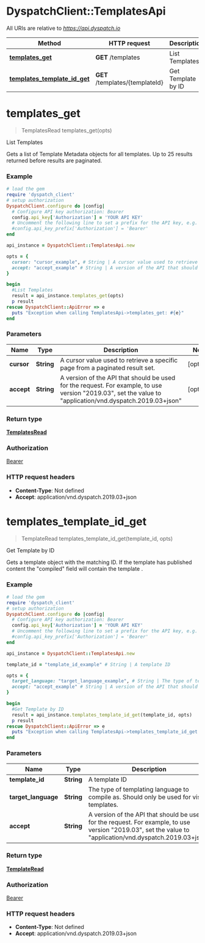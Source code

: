 # DyspatchClient::TemplatesApi

All URIs are relative to *https://api.dyspatch.io*

Method | HTTP request | Description
------------- | ------------- | -------------
[**templates_get**](TemplatesApi.md#templates_get) | **GET** /templates | List Templates
[**templates_template_id_get**](TemplatesApi.md#templates_template_id_get) | **GET** /templates/{templateId} | Get Template by ID


# **templates_get**
> TemplatesRead templates_get(opts)

List Templates

Gets a list of Template Metadata objects for all templates. Up to 25 results returned before results are paginated.

### Example
```ruby
# load the gem
require 'dyspatch_client'
# setup authorization
DyspatchClient.configure do |config|
  # Configure API key authorization: Bearer
  config.api_key['Authorization'] = 'YOUR API KEY'
  # Uncomment the following line to set a prefix for the API key, e.g. 'Bearer' (defaults to nil)
  #config.api_key_prefix['Authorization'] = 'Bearer'
end

api_instance = DyspatchClient::TemplatesApi.new

opts = { 
  cursor: "cursor_example", # String | A cursor value used to retrieve a specific page from a paginated result set.
  accept: "accept_example" # String | A version of the API that should be used for the request. For example, to use version "2019.03", set the value to "application/vnd.dyspatch.2019.03+json"
}

begin
  #List Templates
  result = api_instance.templates_get(opts)
  p result
rescue DyspatchClient::ApiError => e
  puts "Exception when calling TemplatesApi->templates_get: #{e}"
end
```

### Parameters

Name | Type | Description  | Notes
------------- | ------------- | ------------- | -------------
 **cursor** | **String**| A cursor value used to retrieve a specific page from a paginated result set. | [optional] 
 **accept** | **String**| A version of the API that should be used for the request. For example, to use version "2019.03", set the value to "application/vnd.dyspatch.2019.03+json" | [optional] 

### Return type

[**TemplatesRead**](TemplatesRead.md)

### Authorization

[Bearer](../README.md#Bearer)

### HTTP request headers

 - **Content-Type**: Not defined
 - **Accept**: application/vnd.dyspatch.2019.03+json



# **templates_template_id_get**
> TemplateRead templates_template_id_get(template_id, opts)

Get Template by ID

Gets a template object with the matching ID. If the template has published content the "compiled" field will contain the template .

### Example
```ruby
# load the gem
require 'dyspatch_client'
# setup authorization
DyspatchClient.configure do |config|
  # Configure API key authorization: Bearer
  config.api_key['Authorization'] = 'YOUR API KEY'
  # Uncomment the following line to set a prefix for the API key, e.g. 'Bearer' (defaults to nil)
  #config.api_key_prefix['Authorization'] = 'Bearer'
end

api_instance = DyspatchClient::TemplatesApi.new

template_id = "template_id_example" # String | A template ID

opts = { 
  target_language: "target_language_example", # String | The type of templating language to compile as. Should only be used for visual templates.
  accept: "accept_example" # String | A version of the API that should be used for the request. For example, to use version "2019.03", set the value to "application/vnd.dyspatch.2019.03+json"
}

begin
  #Get Template by ID
  result = api_instance.templates_template_id_get(template_id, opts)
  p result
rescue DyspatchClient::ApiError => e
  puts "Exception when calling TemplatesApi->templates_template_id_get: #{e}"
end
```

### Parameters

Name | Type | Description  | Notes
------------- | ------------- | ------------- | -------------
 **template_id** | **String**| A template ID | 
 **target_language** | **String**| The type of templating language to compile as. Should only be used for visual templates. | [optional] 
 **accept** | **String**| A version of the API that should be used for the request. For example, to use version "2019.03", set the value to "application/vnd.dyspatch.2019.03+json" | [optional] 

### Return type

[**TemplateRead**](TemplateRead.md)

### Authorization

[Bearer](../README.md#Bearer)

### HTTP request headers

 - **Content-Type**: Not defined
 - **Accept**: application/vnd.dyspatch.2019.03+json



